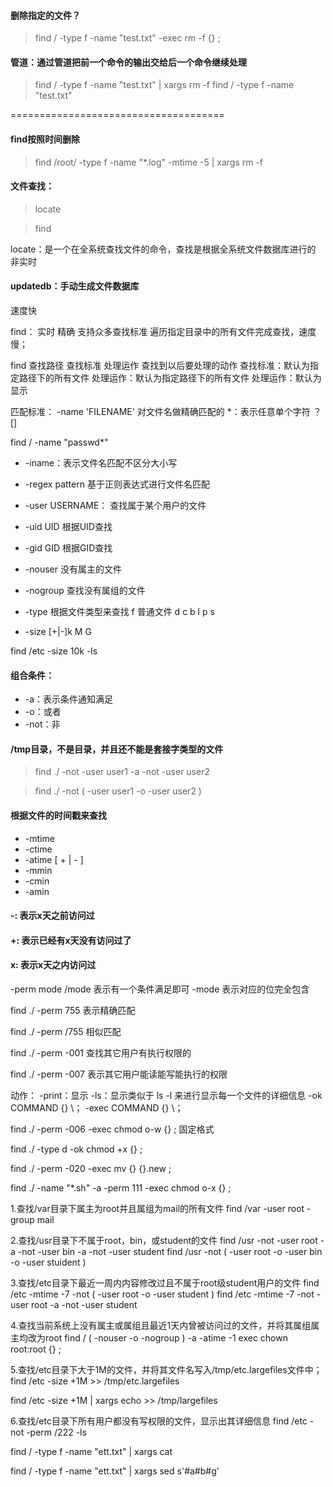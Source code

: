 
#### 删除指定的文件？
> find / -type f -name "test.txt" -exec rm -f {} \;


#### 管道：通过管道把前一个命令的输出交给后一个命令继续处理

> find / -type f -name "test.txt" | xargs rm -f 
> find / -type f -name "test.txt"

=====================================

#### find按照时间删除

> find /root/ -type f -name "*.log" -mtime -5 | xargs rm -f  


#### 文件查找：

> locate

> find


locate：是一个在全系统查找文件的命令，查找是根据全系统文件数据库进行的
        非实时

#### updatedb：手动生成文件数据库
速度快

find：
        实时
        精确
        支持众多查找标准
        遍历指定目录中的所有文件完成查找，速度慢；

find 
查找路径  查找标准  处理运作  查找到以后要处理的动作
查找标准：默认为指定路径下的所有文件
处理运作：默认为指定路径下的所有文件
处理运作：默认为显示

匹配标准：
        -name 'FILENAME'      对文件名做精确匹配的
        *：表示任意单个字符
        ？
        []


find / -name "passwd*"

* -iname：表示文件名匹配不区分大小写
* -regex pattern   基于正则表达式进行文件名匹配

* -user USERNAME： 查找属于某个用户的文件
* -uid UID  根据UID查找
* -gid GID  根据GID查找
* -nouser     没有属主的文件
* -nogroup   查找没有属组的文件

* -type       根据文件类型来查找
    f       普通文件
    d
    c
    b
    l
    p
    s
        
* -size
    [+|-]k
    M
    G
        
find /etc -size 10k -ls


#### 组合条件：
* -a：表示条件通知满足
* -o：或者
* -not：非
            
            
#### /tmp目录，不是目录，并且还不能是套接字类型的文件

> find ./ -not -user user1 -a -not -user user2

> find ./ -not \( -user user1 -o -user user2 \)


#### 根据文件的时间戳来查找
* -mtime
* -ctime
* -atime
    [ + | - ] 
* -mmin
* -cmin
* -amin       
    

            
#### -: 表示x天之前访问过
#### +: 表示已经有x天没有访问过了
#### x: 表示x天之内访问过

-perm mode
    /mode       表示有一个条件满足即可
    -mode       表示对应的位完全包含

find ./ -perm 755       表示精确匹配

find ./ -perm /755     相似匹配


        
                
find ./ -perm -001      查找其它用户有执行权限的

find ./ -perm -007      表示其它用户能读能写能执行的权限


动作：
        -print：显示
        -ls：显示类似于 ls -l 来进行显示每一个文件的详细信息
        -ok COMMAND {} \；
        -exec COMMAND {} \；

find ./ -perm -006 -exec chmod o-w {} \;            固定格式

find ./ -type d -ok chmod +x {} \;

find ./ -perm -020 -exec mv {} {}.new \;

find ./ -name "*.sh" -a -perm 111 -exec chmod o-x {} \;

1.查找/var目录下属主为root并且属组为mail的所有文件
find /var -user root -group mail

2.查找/usr目录下不属于root，bin，或student的文件
find /usr -not -user root -a -not -user bin -a -not -user student
find /usr -not \( -user root -o -user bin -o -user stuident \)

3.查找/etc目录下最近一周内内容修改过且不属于root级student用户的文件
find /etc -mtime -7 -not \( -user root -o -user student \)
find /etc -mtime -7 -not -user root -a -not -user student

4.查找当前系统上没有属主或属组且最近1天内曾被访问过的文件，并将其属组属主均改为root
find / \( -nouser -o -nogroup \) -a -atime -1 exec chown root:root {} \;

5.查找/etc目录下大于1M的文件，并将其文件名写入/tmp/etc.largefiles文件中；
find /etc -size +1M >> /tmp/etc.largefiles

find /etc -size +1M | xargs echo >> /tmp/largefiles


6.查找/etc目录下所有用户都没有写权限的文件，显示出其详细信息
find /etc -not -perm /222 -ls


find / -type f -name "ett.txt" | xargs cat

find / -type f -name "ett.txt" | xargs sed s'#a#b#g'
